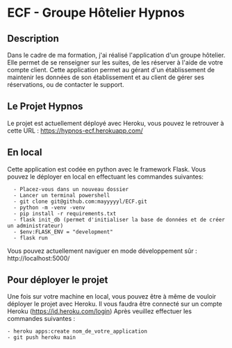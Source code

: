 # ECF - Groupe Hôtelier Hypnos

## Description
Dans le cadre de ma formation, j'ai réalisé l'application d'un groupe hôtelier. Elle permet de se renseigner sur les suites, de les réserver à l'aide de votre compte client. Cette application permet au gérant d'un établissement de maintenir les données de son établissement et au client de gérer ses réservations, ou de contacter le support.

## Le Projet Hypnos
Le projet est actuellement déployé avec Heroku, vous pouvez le retrouver à cette URL : https://hypnos-ecf.herokuapp.com/ 

## En local
Cette application est codée en python avec le framework Flask. Vous pouvez le déployer en local en effectuant les commandes suivantes:

```
  - Placez-vous dans un nouveau dossier
  - Lancer un terminal powershell
  - git clone git@github.com:mayyyyyl/ECF.git
  - python -m -venv -venv
  - pip install -r requirements.txt
  - flask init_db (permet d'initialiser la base de données et de créer un administrateur)
  - $env:FLASK_ENV = "development"
  - flask run
 ```
Vous pouvez actuellement naviguer en mode développement sûr : http://localhost:5000/

## Pour déployer le projet
Une fois sur votre machine en local, vous pouvez être à même de vouloir déployer le projet avec Heroku.
Il vous faudra être connecté sur un compte Heroku (https://id.heroku.com/login)
Après veuillez effectuer les commandes suivantes :
```
- heroku apps:create nom_de_votre_application
- git push heroku main
```
